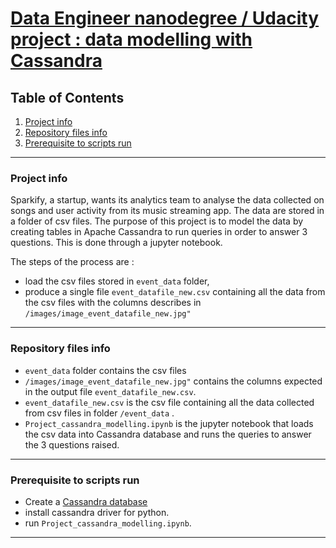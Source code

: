 # <u>Data Engineer nanodegree / Udacity project : data modelling with Cassandra</u>
## Table of Contents
1. [Project info](#project-info)
2. [Repository files info](#repository-files-info)
3. [Prerequisite to scripts run](#pre-requisite)


***

### Project info

Sparkify, a startup, wants its analytics team to analyse the data collected on songs and user activity from its music streaming app.
The data are stored in a folder of csv files. 
The purpose of this project is to model the data by creating tables in Apache Cassandra to run queries in order to answer 3 questions.
This is done through a jupyter notebook.

The steps of the process are :
- load the csv files stored in `event_data` folder,
- produce a single file `event_datafile_new.csv` containing all the data from the csv files with the columns describes in `/images/image_event_datafile_new.jpg"`




***
### Repository files info

* `event_data` folder contains the csv files 
* `/images/image_event_datafile_new.jpg"` contains the columns expected in the output file `event_datafile_new.csv`.
* `event_datafile_new.csv` is the csv file containing all the data collected from csv files in folder `/event_data` . 
* `Project_cassandra_modelling.ipynb` is the jupyter notebook that loads the csv data  into Cassandra database and runs the queries to answer the 3 questions raised.



***
### Prerequisite to scripts run

* Create a [Cassandra database](https://phoenixnap.com/kb/install-cassandra-on-windows#:~:text=1%20Step%201%3A%20Install%20Java%208%20on%20Windows.,3%3A%20Download%20and%20Set%20Up%20Apache%20Cassandra.%20)
* install cassandra driver for python.
* run `Project_cassandra_modelling.ipynb`.

***